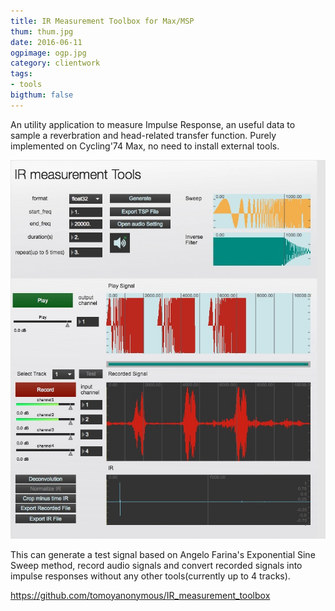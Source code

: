 ```yaml
---
title: IR Measurement Toolbox for Max/MSP
thum: thum.jpg
date: 2016-06-11
ogpimage: ogp.jpg
category: clientwork
tags:
- tools
bigthum: false
---
```


An utility application to measure Impulse Response, an useful data to sample a reverbration and head-related transfer function. Purely implemented on Cycling'74 Max, no need to install external tools.

![](thum.jpg)

This can generate a test signal based on Angelo Farina's Exponential Sine Sweep method, record audio signals and convert recorded signals into impulse responses without any other tools(currently up to 4 tracks).

https://github.com/tomoyanonymous/IR_measurement_toolbox
